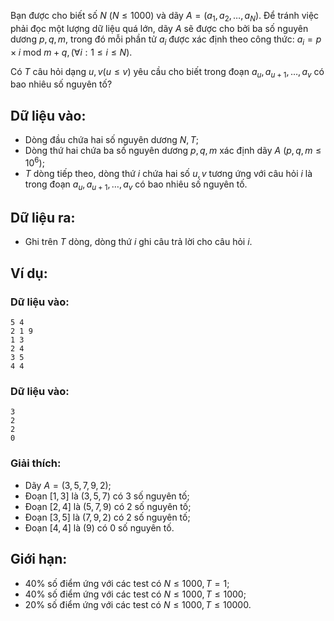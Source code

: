 Bạn được cho biết số $N\ (N \le 1000)$ và dãy $A=(a_1,a_2,…,a_N)$. Để tránh việc phải đọc một lượng dữ liệu quá lớn, dãy $A$ sẽ được cho bởi ba số nguyên dương $p,q,m$, trong đó mỗi phần tử $a_i$ được xác định theo công thức: $a_i=p×i\text{ mod }m+q, (∀i:1≤i≤N)$.

Có $T$ câu hỏi dạng $u,v (u≤v)$ yêu cầu cho biết trong đoạn $a_u,a_{u+1},…,a_v$ có bao nhiêu số nguyên tố?

## Dữ liệu vào:
- Dòng đầu chứa hai số nguyên dương $N,T$;
- Dòng thứ hai chứa ba số nguyên dương $p,q,m$ xác định dãy $A\ (p,q,m≤10^6)$;
- $T$ dòng tiếp theo, dòng thứ $i$ chứa hai số $u,v$ tương ứng với câu hỏi $i$ là trong đoạn $a_u,a_{u+1},…,a_v$ có bao nhiêu số nguyên tố.

## Dữ liệu ra:
- Ghi trên $T$ dòng, dòng thứ $i$ ghi câu trả lời cho câu hỏi $i$.

## Ví dụ:
### Dữ liệu vào:
```
5 4
2 1 9
1 3 
2 4
3 5
4 4
```

### Dữ liệu vào:
```
3
2
2
0
```

### Giải thích:
- Dãy $A=(3,5,7,9,2)$;
- Đoạn $[1,3]$ là $(3,5,7)$ có $3$ số nguyên tố;
- Đoạn $[2,4]$ là $(5,7,9)$ có $2$ số nguyên tố;
- Đoạn $[3,5]$ là $(7,9,2)$ có $2$ số nguyên tố;
- Đoạn $[4,4]$ là $(9)$ có $0$ số nguyên tố.

## Giới hạn:
- $40\%$ số điểm ứng với các test có $N≤1000,T=1$;
- $40\%$ số điểm ứng với các test có $N≤1000,T≤1000$;
- $20\%$ số điểm ứng với các test có $N≤1000,T≤10000$.